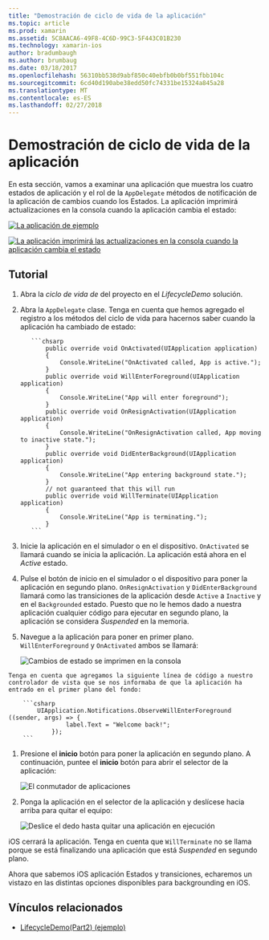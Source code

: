 ```yaml
---
title: "Demostración de ciclo de vida de la aplicación"
ms.topic: article
ms.prod: xamarin
ms.assetid: 5C8AACA6-49F8-4C6D-99C3-5F443C01B230
ms.technology: xamarin-ios
author: bradumbaugh
ms.author: brumbaug
ms.date: 03/18/2017
ms.openlocfilehash: 56310bb538d9abf850c40ebfb0b0bf551fbb104c
ms.sourcegitcommit: 6cd40d190abe38edd50fc74331be15324a845a28
ms.translationtype: MT
ms.contentlocale: es-ES
ms.lasthandoff: 02/27/2018
---
```

# <a name="application-lifecycle-demo"></a>Demostración de ciclo de vida de la aplicación

En esta sección, vamos a examinar una aplicación que muestra los cuatro estados de aplicación y el rol de la `AppDelegate` métodos de notificación de la aplicación de cambios cuando los Estados. La aplicación imprimirá actualizaciones en la consola cuando la aplicación cambia el estado:

 [ ![](application-lifecycle-demo-images/image3.png "La aplicación de ejemplo")](application-lifecycle-demo-images/image3.png)

 [ ![](application-lifecycle-demo-images/image4.png "La aplicación imprimirá las actualizaciones en la consola cuando la aplicación cambia el estado")](application-lifecycle-demo-images/image4.png)

## <a name="walkthrough"></a>Tutorial


  1. Abra la _ciclo de vida de_ del proyecto en el _LifecycleDemo_ solución.
  1. Abra la `AppDelegate` clase. Tenga en cuenta que hemos agregado el registro a los métodos del ciclo de vida para hacernos saber cuando la aplicación ha cambiado de estado:

            ```chsarp
                public override void OnActivated(UIApplication application)
                {
                    Console.WriteLine("OnActivated called, App is active.");
                }
                public override void WillEnterForeground(UIApplication application)
                {
                    Console.WriteLine("App will enter foreground");
                }
                public override void OnResignActivation(UIApplication application)
                {
                    Console.WriteLine("OnResignActivation called, App moving to inactive state.");
                }
                public override void DidEnterBackground(UIApplication application)
                {
                    Console.WriteLine("App entering background state.");
                }
                // not guaranteed that this will run
                public override void WillTerminate(UIApplication application)
                {
                    Console.WriteLine("App is terminating.");
                }
            ```

  1. Inicie la aplicación en el simulador o en el dispositivo. `OnActivated` se llamará cuando se inicia la aplicación. La aplicación está ahora en el _Active_ estado.
  1. Pulse el botón de inicio en el simulador o el dispositivo para poner la aplicación en segundo plano. `OnResignActivation` y `DidEnterBackground` llamará como las transiciones de la aplicación desde `Active` a `Inactive` y en el `Backgrounded` estado. Puesto que no le hemos dado a nuestra aplicación cualquier código para ejecutar en segundo plano, la aplicación se considera _Suspended_ en la memoria.
  1. Navegue a la aplicación para poner en primer plano. `WillEnterForeground` y `OnActivated` ambos se llamará:

        ![](application-lifecycle-demo-images/image4.png "Cambios de estado se imprimen en la consola")

    Tenga en cuenta que agregamos la siguiente línea de código a nuestro controlador de vista que se nos informaba de que la aplicación ha entrado en el primer plano del fondo:

        ```csharp
            UIApplication.Notifications.ObserveWillEnterForeground ((sender, args) => {
                    label.Text = "Welcome back!";
                });
        ```

1. Presione el **inicio** botón para poner la aplicación en segundo plano. A continuación, puntee el **inicio** botón para abrir el selector de la aplicación:
    
    ![](application-lifecycle-demo-images/app-switcher-.png "El conmutador de aplicaciones")
  
1. Ponga la aplicación en el selector de la aplicación y deslícese hacia arriba para quitar el equipo:
    
    ![](application-lifecycle-demo-images/app-switcher-swipe-.png "Deslice el dedo hasta quitar una aplicación en ejecución") 
    
iOS cerrará la aplicación. Tenga en cuenta que `WillTerminate` no se llama porque se está finalizando una aplicación que está _Suspended_ en segundo plano.

Ahora que sabemos iOS aplicación Estados y transiciones, echaremos un vistazo en las distintas opciones disponibles para backgrounding en iOS.



## <a name="related-links"></a>Vínculos relacionados

- [LifecycleDemo(Part2) (ejemplo)](https://developer.xamarin.com/samples/monotouch/LifecycleDemo/)
